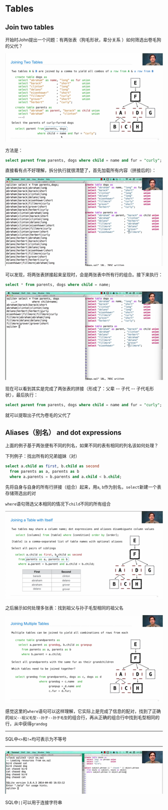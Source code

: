 # Tables

## Join two tables

开始时John提出一个问题：有两张表（狗毛形状，辈分关系 ）如何筛选出卷毛狗的父代？

![](.\picture\24.02.png)

方法是：

```sql
select parent from parents, dogs where child = name and fur = "curly";
```

直接看有点不好理解，拆分执行就很清楚了，首先加载所有内容（拼接后的）：

![](.\picture\24.01.png)

可以发现，将两张表拼接起来呈现时，会是两张表中所有行的组合。接下来执行：

```sql
select * from parents, dogs where child = name;
```

![](.\picture\24.04.png)

现在可以看到其实是完成了两张表的拼接（形成了：父辈 -- 子代 -- 子代毛形状），最后执行：

```sql
select parent from parents, dogs where child = name and fur = "curly";
```

就可以提取出子代为卷毛的父代了

## Aliases（别名） and dot expressions

上面的例子基于两张便有不同的列名，如果不同的表有相同的列名该如何处理？

下列例子：找出所有的兄弟姐妹（对）

```sql
select a.child as first, b.child as second
  from parents as a, parents as b
  where a.parents = b.parents and a.child < b.child;
```

先将自身与自身的所有行拼接（组合）起来，用`a`, `b`作为别名，`select`新建一个表存储筛选出的对

`where`语句筛选父本相同的情况下`child`不同的所有组合

![](.\picture\24.05.png)

之后展示如何处理多张表：找到祖父与孙子毛型相同的祖父名

![](.\picture\24.06.png)

感觉这里的`where`语句可以这样理解，它实际上是完成了信息的配对，找到了正确的`祖父--祖父毛型--孙子--孙子毛型`的组合行，再从正确的组合行中找到毛型相同的行，从中获得`grandog`

----

SQL中`<>`和`!=`均可表示为不等号

----

![](.\picture\24.07.png)

SQL中`||`可以用于连接字符串
